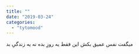 ```yaml
---
title: ""
date: "2019-03-24"
categories: 
  - "tytomood"
---
```


میگفت نفس عمیق بکش این فقط یه روزِ بده نه یه زندگیِ بد

